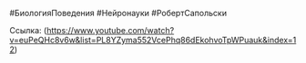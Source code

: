 



#БиологияПоведения #Нейронауки #РобертСапольски 

Ссылка: (https://www.youtube.com/watch?v=euPeQHc8v6w&list=PL8YZyma552VcePhq86dEkohvoTpWPuauk&index=12)
